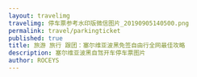 ```yaml
---
layout: travelimg
travelimg: 停车票参考水印版微信图片_20190905140500.png
permalink: travel/parkingticket
published: true
title: 旅游 旅行 跟团：塞尔维亚波黑免签自由行全网最佳攻略 
description: 塞尔维亚波黑自驾开车停车票图片
author: ROCEYS
---
```

